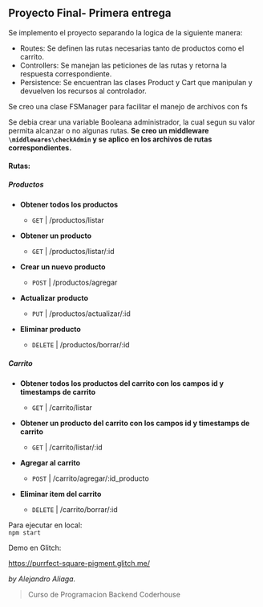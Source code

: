 ## Proyecto Final- Primera entrega

Se implemento el proyecto separando la logica de la siguiente manera:
* Routes:  Se definen las rutas necesarias tanto de productos como el carrito.
* Controllers: Se manejan las peticiones de las rutas y retorna la respuesta correspondiente.
* Persistence: Se encuentran las clases Product y Cart que manipulan y devuelven los recursos al controlador. 
 
Se creo una clase FSManager para facilitar el manejo de archivos con fs

Se debia crear una variable Booleana administrador, la cual segun su valor permita alcanzar o no algunas rutas. **Se creo un middleware `\middlewares\checkAdmin` y se aplico en los archivos de rutas correspondientes.**



#### Rutas: 

 ##### Productos

 * **Obtener todos los productos**
    * `GET` | /productos/listar
  
 * **Obtener un producto**
    * `GET` |  /productos/listar/:id 
 
 * **Crear un nuevo producto**
    * `POST` |  /productos/agregar
 
 * **Actualizar  producto**
    * `PUT` |  /productos/actualizar/:id
 
 * **Eliminar producto**
    * `DELETE` |  /productos/borrar/:id
 
 ##### Carrito

* **Obtener todos los productos del carrito con los campos id y timestamps de carrito**
    * `GET` | /carrito/listar
  
 * **Obtener un producto del carrito con los campos id y timestamps de carrito**
    * `GET` |  /carrito/listar/:id 
 
 * **Agregar al carrito**
    * `POST` |  /carrito/agregar/:id_producto
 
 * **Eliminar item del carrito**
    * `DELETE` |  /carrito/borrar/:id

Para ejecutar en local:   
`npm start`

Demo en Glitch: 

https://purrfect-square-pigment.glitch.me/ 


*by Alejandro Aliaga.*

>Curso de Programacion Backend Coderhouse
